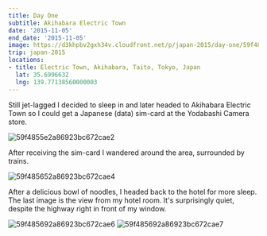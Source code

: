 ```yaml
---
title: Day One
subtitle: Akihabara Electric Town
date: '2015-11-05'
end_date: '2015-11-05'
image: https://d3khpbv2gxh34v.cloudfront.net/p/japan-2015/day-one/59f4855c2a86923bc672cae1.jpg
trip: japan-2015
locations:
- title: Electric Town, Akihabara, Taito, Tokyo, Japan
  lat: 35.6996632
  lng: 139.77138560000003
---
```


Still jet-lagged I decided to sleep in and later headed to Akihabara Electric Town so I could get a Japanese (data) sim-card at the Yodabashi Camera store.

![59f4855e2a86923bc672cae2](https://d3khpbv2gxh34v.cloudfront.net/p/japan-2015/day-one/59f485612a86923bc672cae3.jpg "1.777")

After receiving the sim-card I wandered around the area, surrounded by trains.

![59f485652a86923bc672cae4](https://d3khpbv2gxh34v.cloudfront.net/p/japan-2015/day-one/59f485692a86923bc672cae5.jpg "1.5")

After a delicious bowl of noodles, I headed back to the hotel for more sleep. The last image is the view from my hotel room. It's surprisingly quiet, despite the highway right in front of my window.

![59f485692a86923bc672cae6](https://d3khpbv2gxh34v.cloudfront.net/p/japan-2015/day-one/59f485762a86923bc672cae9.jpg "1.0")
![59f485692a86923bc672cae7](https://d3khpbv2gxh34v.cloudfront.net/p/japan-2015/day-one/59f4856f2a86923bc672cae8.jpg "1.0")

